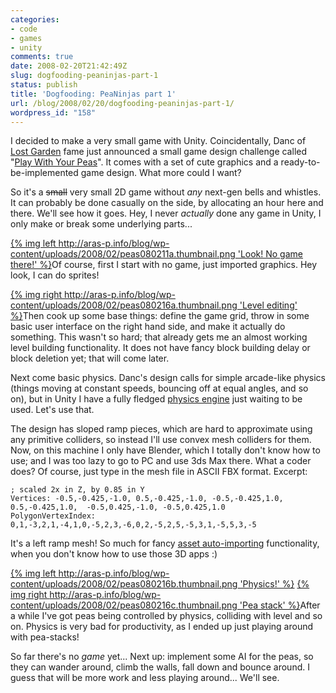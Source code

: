 ```yaml
---
categories:
- code
- games
- unity
comments: true
date: 2008-02-20T21:42:49Z
slug: dogfooding-peaninjas-part-1
status: publish
title: 'Dogfooding: PeaNinjas part 1'
url: /blog/2008/02/20/dogfooding-peaninjas-part-1/
wordpress_id: "158"
---
```


I decided to make a very small game with Unity. Coincidentally, Danc of [Lost Garden](http://www.lostgarden.com/) fame just announced a small game design challenge called "[Play With Your Peas](http://lostgarden.com/2008/02/play-with-your-peas-game-prototyping.html)". It comes with a set of cute graphics and a ready-to-be-implemented game design. What more could I want?

So it's a <del>small</del> very small 2D game without _any_ next-gen bells and whistles. It can probably be done casually on the side, by allocating an hour here and there. We'll see how it goes. Hey, I never _actually_ done any game in Unity, I only make or break some underlying parts...

[{% img left http://aras-p.info/blog/wp-content/uploads/2008/02/peas080211a.thumbnail.png 'Look! No game there!' %}](http://aras-p.info/blog/wp-content/uploads/2008/02/peas080211a.png)Of course, first I start with no game, just imported graphics. Hey look, I can do sprites!

[{% img right http://aras-p.info/blog/wp-content/uploads/2008/02/peas080216a.thumbnail.png 'Level editing' %}](http://aras-p.info/blog/wp-content/uploads/2008/02/peas080216a.png)Then cook up some base things: define the game grid, throw in some basic user interface on the right hand side, and make it actually do something. This wasn't so hard; that already gets me an almost working level building functionality. It does not have fancy block building delay or block deletion yet; that will come later.

Next come basic physics. Danc's design calls for simple arcade-like physics (things moving at constant speeds, bouncing off at equal angles, and so on), but in Unity I have a fully fledged [physics engine](http://unity3d.com/unity/features/physics) just waiting to be used. Let's use that.

The design has sloped ramp pieces, which are hard to approximate using any primitive colliders, so instead I'll use convex mesh colliders for them. Now, on this machine I only have Blender, which I totally don't know how to use; and I was too lazy to go to PC and use 3ds Max there. What a coder does? Of course, just type in the mesh file in ASCII FBX format. Excerpt:



    ; scaled 2x in Z, by 0.85 in Y
    Vertices: -0.5,-0.425,-1.0, 0.5,-0.425,-1.0, -0.5,-0.425,1.0, 0.5,-0.425,1.0,  -0.5,0.425,-1.0, -0.5,0.425,1.0        
    PolygonVertexIndex: 0,1,-3,2,1,-4,1,0,-5,2,3,-6,0,2,-5,2,5,-5,3,1,-5,5,3,-5



It's a left ramp mesh! So much for fancy [asset auto-importing](http://unity3d.com/unity/features/asset-importing) functionality, when you don't know how to use those 3D apps :)

[{% img left http://aras-p.info/blog/wp-content/uploads/2008/02/peas080216b.thumbnail.png 'Physics!' %}](http://aras-p.info/blog/wp-content/uploads/2008/02/peas080216b.png)
[{% img right http://aras-p.info/blog/wp-content/uploads/2008/02/peas080216c.thumbnail.png 'Pea stack' %}](http://aras-p.info/blog/wp-content/uploads/2008/02/peas080216c.png)After a while I've got peas being controlled by physics, colliding with level and so on. Physics is very bad for productivity, as I ended up just playing around with pea-stacks!

So far there's no _game_ yet... Next up: implement some AI for the peas, so they can wander around, climb the walls, fall down and bounce around. I guess that will be more work and less playing around... We'll see.
